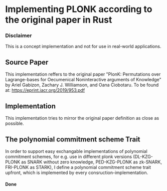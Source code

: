 # Implementing PLONK according to the original paper in Rust

### Disclaimer
This is a concept implementation and not for use in real-world applications.

## Source Paper 
This implementation reffers to the original paper "PlonK: Permutations over Lagrange-bases for Oecumenical Noninteractive arguments of Knowledge" by Ariel Gabizon, Zachary J. Williamson, and Oana Ciobotaru. To be found at: https://eprint.iacr.org/2019/953.pdf

## Implementation
This implementation tries to mirror the original paper definition as close as possible. 

## The polynomial commitment scheme Trait
In order to support easy exchangable implementations of polynomial commitment schemes, for e.g. use in different plonk versions (DL-KZG-PLONK as SNARK without zero knowledge, PED-KZG-PLONK as zk-SNARK, FRI-PLONK as STARK), I define a polynomial commitment scheme trait upfront, which is implemented by every consruction-implementation. 
#### Done
